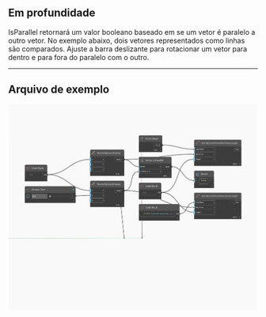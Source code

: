 ## Em profundidade
IsParallel retornará um valor booleano baseado em se um vetor é paralelo a outro vetor. No exemplo abaixo, dois vetores representados como linhas são comparados. Ajuste a barra deslizante para rotacionar um vetor para dentro e para fora do paralelo com o outro.
___
## Arquivo de exemplo

![IsParallel](./Autodesk.DesignScript.Geometry.Vector.IsParallel_img.jpg)


